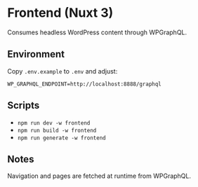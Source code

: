 # Frontend (Nuxt 3)

Consumes headless WordPress content through WPGraphQL.

## Environment

Copy `.env.example` to `.env` and adjust:

```
WP_GRAPHQL_ENDPOINT=http://localhost:8888/graphql
```

## Scripts

- `npm run dev -w frontend`
- `npm run build -w frontend`
- `npm run generate -w frontend`

## Notes

Navigation and pages are fetched at runtime from WPGraphQL.
